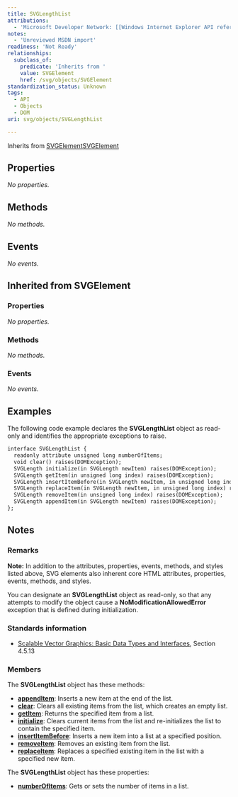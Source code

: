 ```yaml
---
title: SVGLengthList
attributions:
  - 'Microsoft Developer Network: [[Windows Internet Explorer API reference](http://msdn.microsoft.com/en-us/library/ie/hh828809%28v=vs.85%29.aspx) Article]'
notes:
  - 'Unreviewed MSDN import'
readiness: 'Not Ready'
relationships:
  subclass_of:
    predicate: 'Inherits from '
    value: SVGElement
    href: /svg/objects/SVGElement
standardization_status: Unknown
tags:
  - API
  - Objects
  - DOM
uri: svg/objects/SVGLengthList

---
```

Inherits from [SVGElement](/svg/objects/SVGElement)[SVGElement](/svg/objects/SVGElement)

## <span>Properties</span>

*No properties.*

## <span>Methods</span>

*No methods.*

## <span>Events</span>

*No events.*

## <span>Inherited from SVGElement</span>

### <span>Properties</span>

*No properties.*

### <span>Methods</span>

*No methods.*

### <span>Events</span>

*No events.*

## <span>Examples</span>

The following code example declares the **SVGLengthList** object as read-only and identifies the appropriate exceptions to raise.

``` html
interface SVGLengthList {
  readonly attribute unsigned long numberOfItems;
  void clear() raises(DOMException);
  SVGLength initialize(in SVGLength newItem) raises(DOMException);
  SVGLength getItem(in unsigned long index) raises(DOMException);
  SVGLength insertItemBefore(in SVGLength newItem, in unsigned long index) raises(DOMException);
  SVGLength replaceItem(in SVGLength newItem, in unsigned long index) raises(DOMException);
  SVGLength removeItem(in unsigned long index) raises(DOMException);
  SVGLength appendItem(in SVGLength newItem) raises(DOMException);
};
```

## <span>Notes</span>

### <span>Remarks</span>

**Note:** In addition to the attributes, properties, events, methods, and styles listed above, SVG elements also inherent core HTML attributes, properties, events, methods, and styles.

You can designate an **SVGLengthList** object as read-only, so that any attempts to modify the object cause a **NoModificationAllowedError** exception that is defined during initialization.

### <span>Standards information</span>

-   [Scalable Vector Graphics: Basic Data Types and Interfaces](http://go.microsoft.com/fwlink/p/?linkid=204732), Section 4.5.13

### <span>Members</span>

The **SVGLengthList** object has these methods:

-   [**appendItem**](/svg/methods/appendItem): Inserts a new item at the end of the list.
-   [**clear**](/svg/methods/clear): Clears all existing items from the list, which creates an empty list.
-   [**getItem**](/svg/methods/getItem): Returns the specified item from a list.
-   [**initialize**](/svg/methods/initialize): Clears current items from the list and re-initializes the list to contain the specified item.
-   [**insertItemBefore**](/svg/methods/insertItemBefore): Inserts a new item into a list at a specified position.
-   [**removeItem**](/svg/methods/removeItem): Removes an existing item from the list.
-   [**replaceItem**](/svg/methods/replaceItem): Replaces a specified existing item in the list with a specified new item.

The **SVGLengthList** object has these properties:

-   [**numberOfItems**](/svg/properties/numberOfItems): Gets or sets the number of items in a list.
